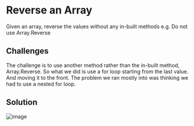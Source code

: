 # Reverse an Array
Given an array, reverse the values without any in-built methods e.g. Do not use Array.Reverse

## Challenges
The challenge is to use another method rather than the in-built method, Array.Reverse. So what we did is use a for loop starting from the last value. And moving it to the front. The problem we ran mostly into was thinking we had to use a nested for loop.

## Solution
![image](/assets/reverseArrayPic.jpg)